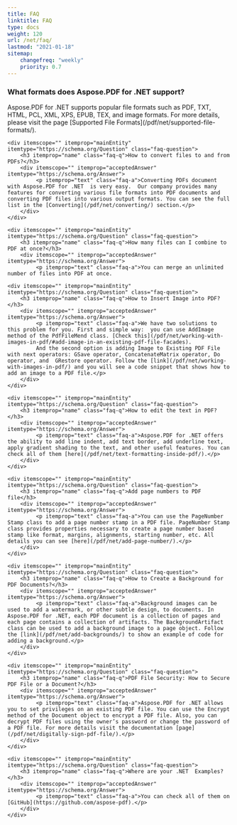 ```yaml
---
title: FAQ
linktitle: FAQ
type: docs
weight: 120
url: /net/faq/
lastmod: "2021-01-18"
sitemap:
    changefreq: "weekly"
    priority: 0.7
---
```


<div class="schema-faq-code" itemscope="" itemtype="https://schema.org/FAQPage">
    <div itemscope="" itemprop="mainEntity" itemtype="https://schema.org/Question" class="faq-question">
        <h3 itemprop="name" class="faq-q">What formats does Aspose.PDF for .NET  support?</h3>
        <div itemscope="" itemprop="acceptedAnswer" itemtype="https://schema.org/Answer">
             <p itemprop="text" class="faq-a">Aspose.PDF for .NET supports popular file formats such as PDF, TXT, HTML, PCL, XML, XPS, EPUB, TEX, and image formats. For more details, please visit the page [Supported File Formats](/pdf/net/supported-file-formats/).</p>
        </div>
    </div>

    <div itemscope="" itemprop="mainEntity" itemtype="https://schema.org/Question" class="faq-question">
        <h3 itemprop="name" class="faq-q">How to convert files to and from PDFs?</h3>
        <div itemscope="" itemprop="acceptedAnswer" itemtype="https://schema.org/Answer">
             <p itemprop="text" class="faq-a">Converting PDFs document with Aspose.PDF for .NET  is very easy.  Our company provides many features for converting various file formats into PDF documents and converting PDF files into various output formats. You can see the full list in the [Converting](/pdf/net/converting/) section.</p>
        </div>
    </div>

    <div itemscope="" itemprop="mainEntity" itemtype="https://schema.org/Question" class="faq-question">
        <h3 itemprop="name" class="faq-q">How many files can I combine to PDF at once?</h3>
        <div itemscope="" itemprop="acceptedAnswer" itemtype="https://schema.org/Answer">
             <p itemprop="text" class="faq-a">You can merge an unlimited number of files into PDF at once.
</p>
        </div>
    </div>

    <div itemscope="" itemprop="mainEntity" itemtype="https://schema.org/Question" class="faq-question">
        <h3 itemprop="name" class="faq-q">How to Insert Image into PDF?</h3>
        <div itemscope="" itemprop="acceptedAnswer" itemtype="https://schema.org/Answer">
             <p itemprop="text" class="faq-a">We have two solutions to this problem for you. First and simple way:  you can use AddImage method of the PdfFileMend class. [Check this](/pdf/net/working-with-images-in-pdf/#add-image-in-an-existing-pdf-file-facades).
             And the second option is adding Image to Existing PDF File with next operators: GSave operator, ConcatenateMatrix operator, Do operator, and  GRestore operator. Follow the [link](/pdf/net/working-with-images-in-pdf/) and you will see a code snippet that shows how to add an image to a PDF file.</p>
        </div>
    </div>

    <div itemscope="" itemprop="mainEntity" itemtype="https://schema.org/Question" class="faq-question">
        <h3 itemprop="name" class="faq-q">How to edit the text in PDF?</h3>
        <div itemscope="" itemprop="acceptedAnswer" itemtype="https://schema.org/Answer">
             <p itemprop="text" class="faq-a">Aspose.PDF for .NET offers the ability to add line indent, add text border, add underline text, apply gradient shading to the text, and other useful features. You can check all of them [here](/pdf/net/text-formatting-inside-pdf/).</p>
        </div>
    </div>

    <div itemscope="" itemprop="mainEntity" itemtype="https://schema.org/Question" class="faq-question">
        <h3 itemprop="name" class="faq-q">Add page numbers to PDF file</h3>
        <div itemscope="" itemprop="acceptedAnswer" itemtype="https://schema.org/Answer">
             <p itemprop="text" class="faq-a">You can use the PageNumber Stamp class to add a page number stamp in a PDF file. PageNumber Stamp class provides properties necessary to create a page number based stamp like format, margins, alignments, starting number, etc. All details you can see [here](/pdf/net/add-page-number/).</p>
        </div>
    </div>

    <div itemscope="" itemprop="mainEntity" itemtype="https://schema.org/Question" class="faq-question">
        <h3 itemprop="name" class="faq-q">How to Create a Background for PDF Documents?</h3>
        <div itemscope="" itemprop="acceptedAnswer" itemtype="https://schema.org/Answer">
             <p itemprop="text" class="faq-a">Background images can be used to add a watermark, or other subtle design, to documents. In Aspose.PDF for .NET, each PDF document is a collection of pages and each page contains a collection of artifacts. The BackgroundArtifact class can be used to add a background image to a page object. Follow the [link](/pdf/net/add-backgrounds/) to show an example of code for adding a background.</p>
        </div>
    </div>

    <div itemscope="" itemprop="mainEntity" itemtype="https://schema.org/Question" class="faq-question">
        <h3 itemprop="name" class="faq-q">PDF File Security: How to Secure PDF File or a Document?</h3>
        <div itemscope="" itemprop="acceptedAnswer" itemtype="https://schema.org/Answer">
             <p itemprop="text" class="faq-a">Aspose.PDF for .NET allows you to set privileges on an existing PDF file. You can use the Encrypt method of the Document object to encrypt a PDF file. Also, you can decrypt PDF files using the owner’s password or change the password of a PDF file. For more details visit the documentation [page](/pdf/net/digitally-sign-pdf-file/).</p>
        </div>
    </div>

    <div itemscope="" itemprop="mainEntity" itemtype="https://schema.org/Question" class="faq-question">
        <h3 itemprop="name" class="faq-q">Where are your .NET  Examples?</h3>
        <div itemscope="" itemprop="acceptedAnswer" itemtype="https://schema.org/Answer">
             <p itemprop="text" class="faq-a">You can check all of them on [GitHub](https://github.com/aspose-pdf).</p>
        </div>
    </div>
</div>
